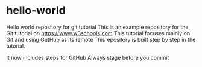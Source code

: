 # hello-world
 Hello world repository for git tutorial
 This is an example repository for the Git tutorial on https://www.w3schools.com
This tutorial focuses mainly on Git and using GutHub as its remote
 Thisrepository is built step by step in the tutorial.
 
 It now includes steps for GitHub
Always stage before you commit